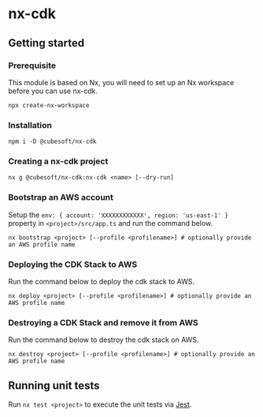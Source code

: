 # nx-cdk

## Getting started

### Prerequisite

This module is based on Nx, you will need to set up an Nx workspace before you can use nx-cdk.

```shell
npx create-nx-workspace
```

### Installation

```shell
npm i -D @cubesoft/nx-cdk
```

### Creating a nx-cdk project

```shell
nx g @cubesoft/nx-cdk:nx-cdk <name> [--dry-run]
```

### Bootstrap an AWS account

Setup the `env: { account: 'XXXXXXXXXXXX', region: 'us-east-1' }` property in `<project>/src/app.ts` and run the command below.

```shell
nx bootstrap <project> [--profile <profilename>] # optionally provide an AWS profile name
```

### Deploying the CDK Stack to AWS

Run the command below to deploy the cdk stack to AWS.

```shell
nx deploy <project> [--profile <profilename>] # optionally provide an AWS profile name
```

### Destroying a CDK Stack and remove it from AWS

Run the command below to destroy the cdk stack on AWS.

```shell
nx destroy <project> [--profile <profilename>] # optionally provide an AWS profile name
```

## Running unit tests

Run `nx test <project>` to execute the unit tests via [Jest](https://jestjs.io).
